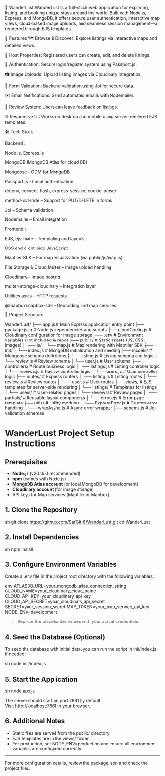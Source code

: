 🧭 WanderLust
WanderLust is a full-stack web application for exploring, listing, and booking unique stays around the world. Built with Node.js, Express, and MongoDB, it offers secure user authentication, interactive map views, cloud-based image uploads, and seamless session management—all rendered through EJS templates.

🚀 Features
🗺️ Browse & Discover: Explore listings via interactive maps and detailed views.

🧳 Host Properties: Registered users can create, edit, and delete listings.

🔐 Authentication: Secure login/register system using Passport.js.

📷 Image Uploads: Upload listing images via Cloudinary integration.

🧾 Form Validation: Backend validation using Joi for secure data.

✉️ Email Notifications: Send automated emails with Nodemailer.

💬 Review System: Users can leave feedback on listings.

🌐 Responsive UI: Works on desktop and mobile using server-rendered EJS templates.

🛠️ Tech Stack

Backend :

Node.js, Express.js

MongoDB (MongoDB Atlas for cloud DB)

Mongoose – ODM for MongoDB

Passport.js – Local authentication

dotenv, connect-flash, express-session, cookie-parser

method-override – Support for PUT/DELETE in forms

Joi – Schema validation

Nodemailer – Email integration

Frontend :

EJS, ejs-mate – Templating and layouts

CSS and client-side JavaScript

Maptiler SDK – For map visualization (via public/js/map.js)

File Storage & Cloud
Multer – Image upload handling

Cloudinary – Image hosting

multer-storage-cloudinary – Integration layer

Utilities
axios – HTTP requests

@mapbox/mapbox-sdk – Geocoding and map services

📁 Project Structure

WanderLust/
├── app.js                     # Main Express application entry point
├── package.json               # Node.js dependencies and scripts
├── cloudConfig.js             # Cloudinary configuration for image storage
├── .env                       # Environment variables (not included in repo)
├── public/                    # Static assets (JS, CSS, images)
│   └── js/
│       └── map.js             # Map rendering with Maptiler SDK
├── init/
│   └── index.js               # MongoDB initialization and seeding
├── models/                    # Mongoose schema definitions
│   └── listing.js             # Listing schema and logic
│   └── review.js              # Review schema
│   └── user.js                # User schema
├── controllers/               # Route business logic
│   └── listings.js            # Listing controller logic
│   └── reviews.js             # Review controller logic
│   └── users.js               # User controller logic
├── routes/                    # Express routers
│   └── listing.js             # Listing routes
│   └── review.js              # Review routes
│   └── user.js                # User routes
├── views/                     # EJS templates for server-side rendering
│   └── listings/              # Templates for listings
│   └── users/                 # User-related pages
│   └── reviews/               # Review pages
│   └── partials/              # Reusable layout components
│   └── error.ejs              # Error page template
├── utils/                     # Utility modules
│   └── ExpressError.js        # Custom error handling
│   └── wrapAsync.js           # Async error wrapper
├── schema.js                  # Joi validation schemas


# WanderLust Project Setup Instructions

## Prerequisites

- **Node.js** (v20.16.0 recommended)
- **npm** (comes with Node.js)
- **MongoDB Atlas account** (or local MongoDB for development)
- **Cloudinary account** (for image storage)
- API keys for Map services (Maptiler or Mapbox)

## 1. Clone the Repository

sh
git clone https://github.com/SafGit-6/WanderLust.git
cd WanderLust


## 2. Install Dependencies

sh
npm install


## 3. Configure Environment Variables

Create a .env file in the project root directory with the following variables:

env
ATLASDB_URL=your_mongodb_atlas_connection_string
CLOUD_NAME=your_cloudinary_cloud_name
CLOUD_API_KEY=your_cloudinary_api_key
CLOUD_API_SECRET=your_cloudinary_api_secret
SECRET=your_session_secret
MAP_TOKEN=your_map_service_api_key
NODE_ENV=development


> Replace the placeholder values with your actual credentials.

## 4. Seed the Database (Optional)

To seed the database with initial data, you can run the script in init/index.js if needed:

sh
node init/index.js


## 5. Start the Application

sh
node app.js


The server should start on port 7861 by default.  
Visit [http://localhost:7861](http://localhost:7861) in your browser.

## 6. Additional Notes

- Static files are served from the public/ directory.
- EJS templates are in the views/ folder.
- For production, set NODE_ENV=production and ensure all environment variables are configured correctly.

---

For more configuration details, review the package.json and check the project files.
